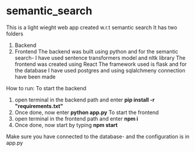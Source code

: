 # semantic_search
This is a light wieght web app created w.r.t semantic search
It has two folders 
  1. Backend
  2. Frontend
The backend was built using python and for the semantic search- I have used sentence transformers model and nltk library
The frontend was created using React
The framework used is flask and for the database I have used postgres and using sqlalchmeny connection have been made

How to run:
To start the backend
  1. open terminal in the backend path and enter **pip install -r "requirements.txt"**
  2. Once done, now enter **python app.py**
To start the frontend
  1. open terminal in the frontend path and enter **npm i**
  2. Once done, now start by typing **npm start**

Make sure you have connected to the database- and the configuration is in app.py

